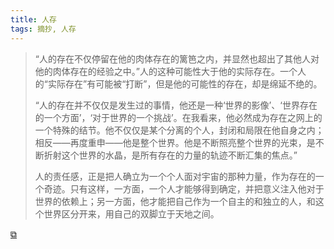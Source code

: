 ```yaml
---
title: 人存
tags: 摘抄, 人存
---
```


> “人的存在不仅停留在他的肉体存在的篱笆之内，并显然也超出了其他人对他的肉体存在的经验之中。”人的这种可能性大于他的实际存在。一个人的“实际存在”有可能被“打断”，但是他的可能性的存在，却是绵延不绝的。
> 
> “人的存在并不仅仅是发生过的事情，他还是一种‘世界的影像’、‘世界存在的一个方面’，‘对于世界的一个挑战’。在我看来，他必然成为存在之网上的一个特殊的结节。他不仅仅是某个分离的个人，封闭和局限在他自身之内；相反——再度重申——他是整个世界。他是不断照亮整个世界的光束，是不断折射这个世界的水晶，是所有存在的力量的轨迹不断汇集的焦点。”
> 
> 人的责任感，正是把人确立为一个个人面对宇宙的那种力量，作为存在的一个奇迹。只有这样，一方面，一个人才能够得到确定，并把意义注入他对于世界的依赖上；另一方面，他才能把自己作为一个自主的和独立的人，和这个世界区分开来，用自己的双脚立于天地之间。

[&#x29c9;](https://mp.weixin.qq.com/s/iDkwLb7VuPHBBeLczXbnZA)